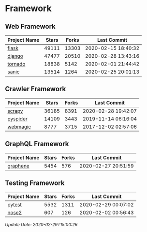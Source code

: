 # Framework

## Web Framework

| Project Name | Stars | Forks | Last Commit |
| ------------ | ----- | ----- | ----------- |
| [flask](https://github.com/pallets/flask) | 49111 | 13303 | 2020-02-15 18:40:32 |
| [django](https://github.com/django/django) | 47477 | 20510 | 2020-02-28 13:43:16 |
| [tornado](https://github.com/tornadoweb/tornado) | 18838 | 5142 | 2020-02-01 21:44:42 |
| [sanic](https://github.com/huge-success/sanic) | 13514 | 1264 | 2020-02-25 20:01:13 |

## Crawler Framework

| Project Name | Stars | Forks | Last Commit |
| ------------ | ----- | ----- | ----------- |
| [scrapy](https://github.com/scrapy/scrapy) | 36185 | 8391 | 2020-02-28 19:42:07 |
| [pyspider](https://github.com/binux/pyspider) | 14109 | 3443 | 2019-11-14 06:16:04 |
| [webmagic](https://github.com/code4craft/webmagic) | 8777 | 3715 | 2017-12-02 02:57:06 |

## GraphQL Framework

| Project Name | Stars | Forks | Last Commit |
| ------------ | ----- | ----- | ----------- |
| [graphene](https://github.com/graphql-python/graphene) | 5454 | 576 | 2020-02-27 20:51:59 |

## Testing Framework

| Project Name | Stars | Forks | Last Commit |
| ------------ | ----- | ----- | ----------- |
| [pytest](https://github.com/pytest-dev/pytest) | 5532 | 1311 | 2020-02-29 00:07:02 |
| [nose2](https://github.com/nose-devs/nose2) | 607 | 126 | 2020-02-02 00:56:43 |

*Update Date: 2020-02-29T15:00:26*